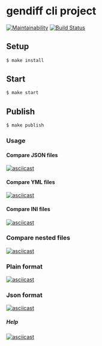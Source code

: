 # gendiff cli project

[![Maintainability](https://api.codeclimate.com/v1/badges/aa43c639da90ea84356d/maintainability)](https://codeclimate.com/github/dim2k2006/project-lvl2-s463/maintainability)
[![Build Status](https://travis-ci.org/dim2k2006/project-lvl2-s463.svg?branch=master)](https://travis-ci.org/dim2k2006/project-lvl2-s463)

## Setup

```sh
$ make install
```

## Start

```sh
$ make start
```

## Publish

```sh
$ make publish
```

### Usage

#### Compare JSON files

[![asciicast](https://asciinema.org/a/Cp2j5LnzndpeAjMHCzQHq80OO.svg)](https://asciinema.org/a/Cp2j5LnzndpeAjMHCzQHq80OO)

#### Compare YML files

[![asciicast](https://asciinema.org/a/YU5YQrFb2TIDG34scn69WqxQc.svg)](https://asciinema.org/a/YU5YQrFb2TIDG34scn69WqxQc)

#### Compare INI files

[![asciicast](https://asciinema.org/a/MC4nCAYvP76th8WfDLj5wAwU1.svg)](https://asciinema.org/a/MC4nCAYvP76th8WfDLj5wAwU1) 

### Compare nested files

[![asciicast](https://asciinema.org/a/SceM91H7cgnx7G7TqhIXl5Ml7.svg)](https://asciinema.org/a/SceM91H7cgnx7G7TqhIXl5Ml7)

### Plain format

[![asciicast](https://asciinema.org/a/uBXQbQmmGn6kf5pk3oLHWJTLG.svg)](https://asciinema.org/a/uBXQbQmmGn6kf5pk3oLHWJTLG)

### Json format

[![asciicast](https://asciinema.org/a/Jb5sFzduzKUy1yb7GSUxfsxDf.svg)](https://asciinema.org/a/Jb5sFzduzKUy1yb7GSUxfsxDf)

##### Help

[![asciicast](https://asciinema.org/a/o1fW2RfqiufRqGzEuNjATpTNy.svg)](https://asciinema.org/a/o1fW2RfqiufRqGzEuNjATpTNy)
